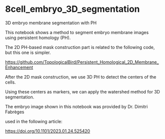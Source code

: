 # 8cell_embryo_3D_segmentation
3D embryo membrane segmentation with PH

This notebook shows a method to segment embryo membrane images using persistent homology (PH).

The 2D PH-based mask construction part is related to the following code, but this one is simpler.

https://github.com/TopologicalBird/Persistent_Homological_2D_Membrane_Enhancement

After the 2D mask construction, we use 3D PH to detect the centers of the cells.

Using these centers as markers, we can apply the watershed method for 3D segmentation.

The embryo image shown in this notebook was provided by Dr. Dimitri Fabrèges

used in the following article:

https://doi.org/10.1101/2023.01.24.525420

